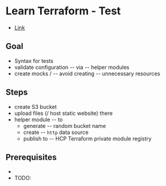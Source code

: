 # Learn Terraform - Test
* [Link](https://developer.hashicorp.com/terraform/tutorials/configuration-language/test)

## Goal
* Syntax for tests
* validate configuration -- via -- helper modules
* create mocks / -- avoid creating -- unnecessary resources

## Steps
* create S3 bucket
* upload files (/ host static website) there
* helper module -- to 
  * generate -- random bucket name
  * create -- `http` data source
  * publish to -- HCP Terraform private module registry

## Prerequisites
* 
* TODO:
